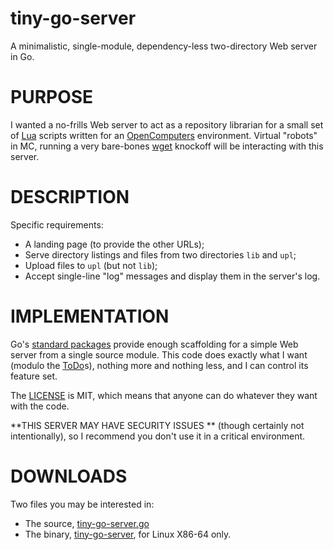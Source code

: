 # tiny-go-server

A minimalistic, single-module, dependency-less two-directory Web server in Go.

# PURPOSE

I wanted a no-frills Web server to act as a repository librarian for a small set of 
[Lua](https://www.lua.org/) scripts written for an [OpenComputers](http://ocdoc.cil.li/) 
environment. Virtual "robots" in MC, running a very bare-bones 
[wget](https://www.gnu.org/software/wget/) knockoff will be interacting with this server.

# DESCRIPTION

Specific requirements:

* A landing page (to provide the other URLs);
* Serve directory listings and files from two directories `lib` and `upl`;
* Upload files to `upl` (but not `lib`);
* Accept single-line "log" messages and display them in the server's log.

# IMPLEMENTATION

Go's [standard packages](https://golang.org/pkg/) provide enough scaffolding for a simple Web server
from a single source module. This code does exactly what I want (modulo the [ToDo](ToDo.md)s), 
nothing more and nothing less, and I can control its feature set.

The [LICENSE](LICENSE) is MIT, which means that anyone can do whatever they want with the code.

**THIS SERVER MAY HAVE SECURITY ISSUES ** (though certainly not intentionally), 
so I recommend you don't use it in a critical environment.

# DOWNLOADS

Two files you may be interested in:

* The source, [tiny-go-server.go](src/github.com/CarlSmotricz/tiny-go-server/tiny-go-server.go)
* The binary, [tiny-go-server](bin/tiny-go-server), for Linux X86-64 only.
